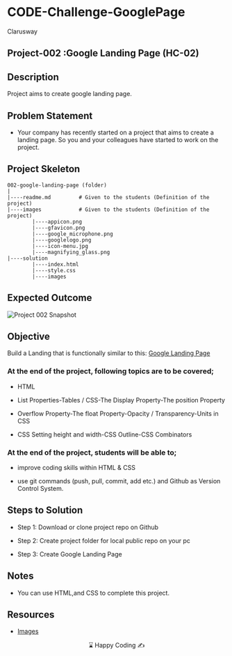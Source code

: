 # CODE-Challenge-GooglePage

<p>Clarusway<img align="right"
  src="https://secure.meetupstatic.com/photos/event/3/1/b/9/600_488352729.jpeg"  width="15px"></p>

## Project-002 :Google Landing Page (HC-02)

## Description
Project aims to create google landing page.

## Problem Statement

- Your company has recently started on a project that aims to create a landing page. So you and your colleagues have started to work on the project.

## Project Skeleton 

```
002-google-landing-page (folder)
|
|----readme.md         # Given to the students (Definition of the project)          
|----images            # Given to the students (Definition of the project)   
        |----appicon.png   
        |----gfavicon.png
		|----google_microphone.png
		|----googlelogo.png
		|----icon-menu.jpg
		|----magnifying_glass.png
|----solution
        |----index.html  
        |----style.css   
        |----images
```

## Expected Outcome

![Project 002 Snapshot](Project_002_.png)

## Objective

Build a Landing that is functionally similar to this: [Google Landing Page](https://aaron-clarusway.github.io/google-landing--page/)

### At the end of the project, following topics are to be covered;

- HTML 

- List Properties-Tables / CSS-The Display Property-The position Property

- Overflow Property-The float Property-Opacity / Transparency-Units in CSS

- CSS Setting height and width-CSS Outline-CSS Combinators


### At the end of the project, students will be able to;

- improve coding skills within HTML & CSS

- use git commands (push, pull, commit, add etc.) and Github as Version Control System.

## Steps to Solution
  
- Step 1: Download or clone project repo on Github 

- Step 2: Create project folder for local public repo on your pc

- Step 3: Create Google Landing Page


## Notes

- You can use HTML,and CSS to complete this project.

## Resources

-  [Images](./images)


<center> ⌛ Happy Coding  ✍ </center>
